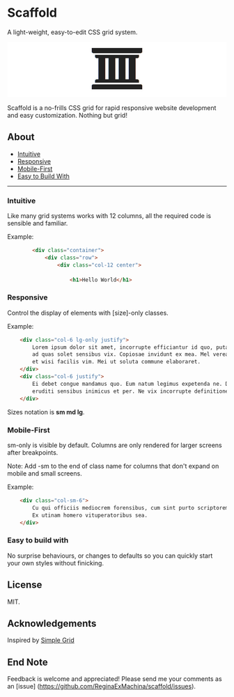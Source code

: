 # Scaffold
A light-weight, easy-to-edit CSS grid system.

![Scaffold Banner](Images/scaffold-banner.jpg?raw=true)

Scaffold is a no-frills CSS grid for rapid responsive website development and easy customization.
Nothing but grid!


## About

* [Intuitive](#intuitive)
* [Responsive](#responsive)
* [Mobile-First](#mobile-first)
* [Easy to Build With](#easy-to-build-with)

---

### Intuitive

Like many grid systems works with 12 columns, all the required code is sensible and familiar.

Example:
```html
        <div class="container">
            <div class="row">
                <div class="col-12 center">

                    <h1>Hello World</h1>
```

### Responsive

Control the display of elements with [size]-only classes.

Example: 
```html
	<div class="col-6 lg-only justify">
		Lorem ipsum dolor sit amet, incorrupte efficiantur id quo, putant erroribus cum te,
		ad quas solet sensibus vix. Copiosae invidunt ex mea. Mel verear dolorem prodesset ne, 
		et wisi facilis vim. Mei ut soluta commune elaboraret.
	</div>
	<div class="col-6 justify">
		Ei debet congue mandamus quo. Eum natum legimus expetenda ne. Dolore gloriatur cu usu, 
		eruditi sensibus inimicus et per. Ne vix incorrupte definitiones.
	</div>
```

Sizes notation is **sm md lg**.


### Mobile-First

sm-only is visible by default. Columns are only rendered for larger screens after breakpoints.

Note: Add -sm to the end of class name for columns that don't expand on mobile and small screens.

Example:  
```html
	<div class="col-sm-6">
		Cu qui officiis mediocrem forensibus, cum sint purto scriptorem ad, has velit mucius iuvaret ex. 
		Ex utinam homero vituperatoribus sea.
	</div> 
```

### Easy to build with

No surprise behaviours, or changes to defaults so you can quickly start your own styles without finicking. 


## License

MIT.


## Acknowledgements

Inspired by [Simple Grid](https://github.com/zachacole/Simple-Grid)


## End Note

Feedback is welcome and appreciated! Please send me your comments as an [issue] (https://github.com/ReginaExMachina/scaffold/issues).
